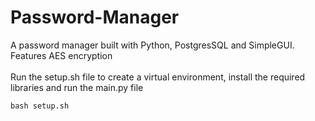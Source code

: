 # Password-Manager
A password manager built with Python, PostgresSQL and SimpleGUI.<br>
Features AES encryption
<br><br>
Run the setup.sh file to create a virtual environment, install the required libraries and run the main.py file
```
bash setup.sh
```
